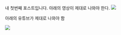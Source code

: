 내 첫번째 포스트입니다.
아래의 영상이 제대로 나와야 한다.
![](https://www.youtube.com/watch?v=LtBK_iNcVEQ)

아래의 유튜브가 제대로 나와야 함

![](https://www.youtube.com/watch?v=LtBK_iNcVEQ)